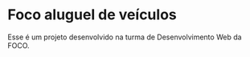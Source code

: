 # Foco aluguel de veículos

Esse é um projeto desenvolvido na turma de Desenvolvimento Web da FOCO.
